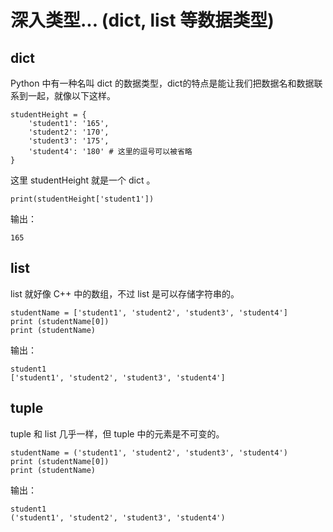 # 深入类型... (dict, list 等数据类型)

## dict
Python 中有一种名叫 dict 的数据类型，dict的特点是能让我们把数据名和数据联系到一起，就像以下这样。


```
studentHeight = {
    'student1': '165',
    'student2': '170',
    'student3': '175',
    'student4': '180' # 这里的逗号可以被省略
}
```
这里 studentHeight 就是一个 dict 。


```
print(studentHeight['student1'])
```
输出：


```
165
```

## list
list 就好像 C++ 中的数组，不过 list 是可以存储字符串的。


```
studentName = ['student1', 'student2', 'student3', 'student4']
print (studentName[0])
print (studentName)
```

输出：

```
student1
['student1', 'student2', 'student3', 'student4']
```

## tuple
tuple 和 list 几乎一样，但 tuple 中的元素是不可变的。
```
studentName = ('student1', 'student2', 'student3', 'student4')
print (studentName[0])
print (studentName)
```

输出：

```
student1
('student1', 'student2', 'student3', 'student4')
```
